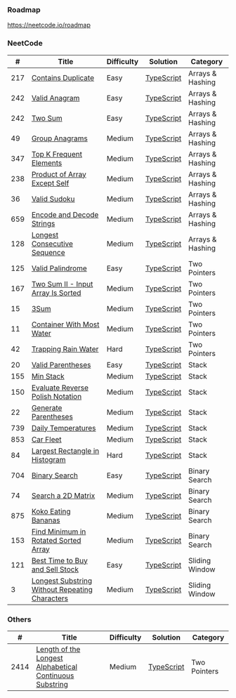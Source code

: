 ### Roadmap

https://neetcode.io/roadmap

### NeetCode

| #   | Title                                                                                                                           | Difficulty | Solution                                                                       | Category         |
| --- | ------------------------------------------------------------------------------------------------------------------------------- | ---------- | ------------------------------------------------------------------------------ | ---------------- |
| 217 | [Contains Duplicate](https://leetcode.com/problems/contains-duplicate/)                                                         | Easy       | [TypeScript](./TypeScript/217.contains-duplicate.ts)                           | Arrays & Hashing |
| 242 | [Valid Anagram](https://leetcode.com/problems/valid-anagram/)                                                                   | Easy       | [TypeScript](./TypeScript/242.valid-anagram.ts)                                | Arrays & Hashing |
| 242 | [Two Sum](https://leetcode.com/problems/two-sum/)                                                                               | Easy       | [TypeScript](./TypeScript/1.two-sum.ts)                                        | Arrays & Hashing |
| 49  | [Group Anagrams](https://leetcode.com/problems/two-sum/)                                                                        | Medium     | [TypeScript](./TypeScript/49.group-anagrams.ts)                                | Arrays & Hashing |
| 347 | [Top K Frequent Elements](https://leetcode.com/problems/top-k-frequent-elements/)                                               | Medium     | [TypeScript](./TypeScript/347.top-k-frequent-elements.ts)                      | Arrays & Hashing |
| 238 | [Product of Array Except Self](https://leetcode.com/problems/product-of-array-except-self/)                                     | Medium     | [TypeScript](./TypeScript/238.product-of-array-except-self.ts)                 | Arrays & Hashing |
| 36  | [Valid Sudoku](https://leetcode.com/problems/valid-sudoku/)                                                                     | Medium     | [TypeScript](./TypeScript/36.valid-sudoku.ts)                                  | Arrays & Hashing |
| 659 | [Encode and Decode Strings](https://www.lintcode.com/problem/659/)                                                              | Medium     | [TypeScript](./TypeScript/659.encode-and-decode-strings.ts)                    | Arrays & Hashing |
| 128 | [Longest Consecutive Sequence](https://leetcode.com/problems/longest-consecutive-sequence/)                                     | Medium     | [TypeScript](./TypeScript/128.longest-consecutive-sequence.ts)                 | Arrays & Hashing |
| 125 | [Valid Palindrome](https://leetcode.com/problems/valid-palindrome/)                                                             | Easy       | [TypeScript](./TypeScript/125.valid-palindrome.ts)                             | Two Pointers     |
| 167 | [Two Sum II - Input Array Is Sorted](https://leetcode.com/problems/two-sum-ii-input-array-is-sorted/)                           | Medium     | [TypeScript](./TypeScript/167.two-sum-ii-input-array-is-sorted.ts)             | Two Pointers     |
| 15  | [3Sum](https://leetcode.com/problems/3sum/)                                                                                     | Medium     | [TypeScript](./TypeScript/15.3sum.ts)                                          | Two Pointers     |
| 11  | [Container With Most Water](https://leetcode.com/problems/container-with-most-water/)                                           | Medium     | [TypeScript](./TypeScript/11.container-with-most-water.ts)                     | Two Pointers     |
| 42  | [Trapping Rain Water](https://leetcode.com/problems/trapping-rain-water/)                                                       | Hard       | [TypeScript](./TypeScript/42.trapping-rain-water.ts)                           | Two Pointers     |
| 20  | [Valid Parentheses](https://leetcode.com/problems/valid-parentheses/)                                                           | Easy       | [TypeScript](./TypeScript/20.valid-parentheses.ts)                             | Stack            |
| 155 | [Min Stack](https://leetcode.com/problems/min-stack/)                                                                           | Medium     | [TypeScript](./TypeScript/155.min-stack.ts)                                    | Stack            |
| 150 | [Evaluate Reverse Polish Notation](https://leetcode.com/problems/evaluate-reverse-polish-notation/)                             | Medium     | [TypeScript](./TypeScript/150.evaluate-reverse-polish-notation.ts)             | Stack            |
| 22  | [Generate Parentheses](https://leetcode.com/problems/generate-parentheses/)                                                     | Medium     | [TypeScript](./TypeScript/22.generate-parentheses.ts)                          | Stack            |
| 739 | [Daily Temperatures](https://leetcode.com/problems/daily-temperatures/)                                                         | Medium     | [TypeScript](./TypeScript/739.daily-temperatures.ts)                           | Stack            |
| 853 | [Car Fleet](https://leetcode.com/problems/car-fleet/)                                                                           | Medium     | [TypeScript](./TypeScript/853.car-fleet.ts)                                    | Stack            |
| 84  | [Largest Rectangle in Histogram](https://leetcode.com/problems/largest-rectangle-in-histogram/)                                 | Hard       | [TypeScript](./TypeScript/84.largest-rectangle-in-histogram.ts)                | Stack            |
| 704 | [Binary Search](https://leetcode.com/problems/binary-search/)                                                                   | Easy       | [TypeScript](./TypeScript/704.binary-search.ts)                                | Binary Search    |
| 74  | [Search a 2D Matrix](https://leetcode.com/problems/search-a-2d-matrix/)                                                         | Medium     | [TypeScript](./TypeScript/74.search-a-2d-matrix.ts)                            | Binary Search    |
| 875 | [Koko Eating Bananas](https://leetcode.com/problems/koko-eating-bananas/)                                                       | Medium     | [TypeScript](./TypeScript/875.koko-eating-bananas.ts)                          | Binary Search    |
| 153 | [Find Minimum in Rotated Sorted Array](https://leetcode.com/problems/find-minimum-in-rotated-sorted-array/)                     | Medium     | [TypeScript](./TypeScript/153.find-minimum-in-rotated-sorted-array.ts)         | Binary Search    |
| 121 | [Best Time to Buy and Sell Stock](https://leetcode.com/problems/best-time-to-buy-and-sell-stock/)                               | Easy       | [TypeScript](./TypeScript/121.best-time-to-buy-and-sell-stock.ts)              | Sliding Window   |
| 3   | [Longest Substring Without Repeating Characters](https://leetcode.com/problems/longest-substring-without-repeating-characters/) | Medium     | [TypeScript](./TypeScript/3.longest-substring-without-repeating-characters.ts) | Sliding Window   |

### Others

| #    | Title                                                                                                                                             | Difficulty | Solution                                                                                   | Category     |
| ---- | ------------------------------------------------------------------------------------------------------------------------------------------------- | ---------- | ------------------------------------------------------------------------------------------ | ------------ |
| 2414 | [Length of the Longest Alphabetical Continuous Substring](https://leetcode.com/problems/length-of-the-longest-alphabetical-continuous-substring/) | Medium     | [TypeScript](./TypeScript/2414.length-of-the-longest-alphabetical-continuous-substring.ts) | Two Pointers |
